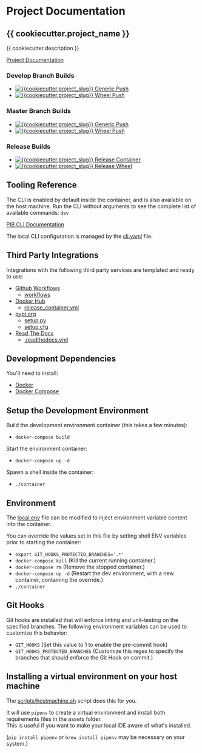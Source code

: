 # Project Documentation

## {{ cookiecutter.project_name }}

{{ cookiecutter.description }}

[Project Documentation](https://{{cookiecutter.project_slug}}.readthedocs.io/en/latest/)

### Develop Branch Builds
- [![{{cookiecutter.project_slug}} Generic Push](https://github.com/{{cookiecutter.github_username}}/{{cookiecutter.project_slug}}/workflows/{{cookiecutter.project_slug}}%20Generic%20Push/badge.svg?branch=develop)](https://github.com/{{cookiecutter.github_username}}/{{cookiecutter.project_slug}}/actions)
- [![{{cookiecutter.project_slug}} Wheel Push](https://github.com/{{cookiecutter.github_username}}/{{cookiecutter.project_slug}}/workflows/{{cookiecutter.project_slug}}%20Wheel%20Push/badge.svg?branch=develop)](https://github.com/{{cookiecutter.github_username}}/{{cookiecutter.project_slug}}/actions)

### Master Branch Builds
- [![{{cookiecutter.project_slug}} Generic Push](https://github.com/{{cookiecutter.github_username}}/{{cookiecutter.project_slug}}/workflows/{{cookiecutter.project_slug}}%20Generic%20Push/badge.svg?branch=master)](https://github.com/{{cookiecutter.github_username}}/{{cookiecutter.project_slug}}/actions)
- [![{{cookiecutter.project_slug}} Wheel Push](https://github.com/{{cookiecutter.github_username}}/{{cookiecutter.project_slug}}/workflows/{{cookiecutter.project_slug}}%20Wheel%20Push/badge.svg?branch=master)](https://github.com/{{cookiecutter.github_username}}/{{cookiecutter.project_slug}}/actions)

### Release Builds
- [![{{cookiecutter.project_slug}} Release Container](https://github.com/{{cookiecutter.github_username}}/{{cookiecutter.project_slug}}/workflows/{{cookiecutter.project_slug}}%20Release%20Container/badge.svg)](https://github.com/{{cookiecutter.github_username}}/{{cookiecutter.project_slug}}/actions)
- [![{{cookiecutter.project_slug}} Release Wheel](https://github.com/{{cookiecutter.github_username}}/{{cookiecutter.project_slug}}/workflows/{{cookiecutter.project_slug}}%20Release%20Wheel/badge.svg)](https://github.com/{{cookiecutter.github_username}}/{{cookiecutter.project_slug}}/actions)

## Tooling Reference
The CLI is enabled by default inside the container, and is also available on the host machine.
Run the CLI without arguments to see the complete list of available commands: `dev`

[PIB CLI Documentation](https://pib_cli.readthedocs.io/en/latest/)

The local CLI configuration is managed by the [cli.yaml](./assets/cli.yaml) file.

## Third Party Integrations

Integrations with the following third party services are templated and ready to use:

- [Github Workflows](https://docs.github.com/en/free-pro-team@latest/actions/reference/workflow-syntax-for-github-actions)
  - [workflows](./.github/workflows)
- [Docker Hub](https://hub.docker.com/)
  - [release_container.yml](./.github/workflows/release_container.yml)
- [pypi.org](https://pypi.org/)
  - [setup.py](./setup.py)
  - [setup.cfg](./setup.cfg)  
- [Read The Docs](https://readthedocs.org/)
  - [.readthedocs.yml](./.readthedocs.yml)

## Development Dependencies

You'll need to install:
 - [Docker](https://www.docker.com/) 
 - [Docker Compose](https://docs.docker.com/compose/install/)

## Setup the Development Environment

Build the development environment container (this takes a few minutes):
- `docker-compose build`

Start the environment container:
- `docker-compose up -d`

Spawn a shell inside the container:
- `./container`

## Environment
The [local.env](./assets/local.env) file can be modified to inject environment variable content into the container.

You can override the values set in this file by setting shell ENV variables prior to starting the container:
- `export GIT_HOOKS_PROTECTED_BRANCHES='.*'`
- `docker-compose kill` (Kill the current running container.)
- `docker-compose rm` (Remove the stopped container.)
- `docker-compose up -d` (Restart the dev environment, with a new container, containing the override.)
- `./container`

## Git Hooks
Git hooks are installed that will enforce linting and unit-testing on the specified branches.
The following environment variables can be used to customize this behavior:

- `GIT_HOOKS` (Set this value to 1 to enable the pre-commit hook)
- `GIT_HOOKS_PROTECTED_BRANCHES` (Customize this regex to specify the branches that should enforce the Git Hook on commit.)

## Installing a virtual environment on your host machine

The [scripts/hostmachine.sh](./scripts/hostmachine.sh) script does this for you.

It will use `pipenv` to create a virtual environment and install both requirements files in the assets folder.  
This is useful if you want to make your local IDE aware of what's installed.

(`pip install pipenv` or `brew install pipenv` may be necessary on your system.)
 

